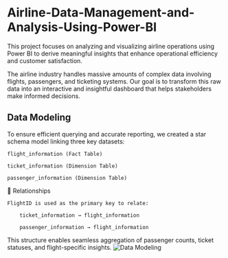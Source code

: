 # Airline-Data-Management-and-Analysis-Using-Power-BI

This project focuses on analyzing and visualizing airline operations using Power BI to derive meaningful insights that enhance operational efficiency and customer satisfaction.

The airline industry handles massive amounts of complex data involving flights, passengers, and ticketing systems. Our goal is to transform this raw data into an interactive and insightful dashboard that helps stakeholders make informed decisions.

## Data Modeling

To ensure efficient querying and accurate reporting, we created a star schema model linking three key datasets:

    flight_information (Fact Table)

    ticket_information (Dimension Table)

    passenger_information (Dimension Table)

🔗 Relationships

    FlightID is used as the primary key to relate:

        ticket_information → flight_information

        passenger_information → flight_information

This structure enables seamless aggregation of passenger counts, ticket statuses, and flight-specific insights.
![Data Modeling](https://github.com/user-attachments/assets/60d2ca43-61c1-4a1b-a8ef-120cdee40a4b)


